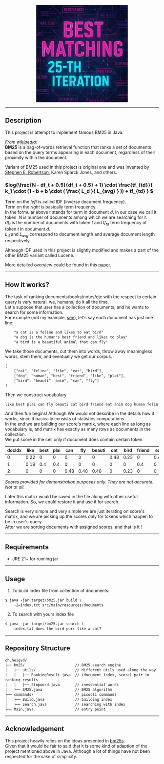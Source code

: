 <div align="center">
  <img src="bm25_logo.jpg" alt="Best Matching 25-th iteration" width="300">
</div>

---

## Description

This project is attempt to implement famous BM25 in Java.     

_From [wikipedia](https://en.wikipedia.org/wiki/Okapi_BM25):_      
**BM25** is a bag-of-words retrieval function that ranks a set of documents based on the query terms appearing in each document, regardless of their proximity within the document.    

Variant of BM25 used in this project is original one and was invented by [Stephen E. Robertson](https://en.wikipedia.org/wiki/Stephen_Robertson_(computer_scientist)), Karen Spärck Jones, and others.

### $log(\frac{N - df_t + 0.5}{df_t + 0.5} + 1) \cdot \frac{tf_{td}}{ k_1 \cdot (1 - b + b \cdot ( \frac{ L_d }{ L_{avg} } )) + tf_{td} } $
Term on the _left_ is called IDF (inverse document frequency).    
Term on the _right_ is basically term frequency.    
In the formular above _t_ stands for term in document _d_, in our case we call it token. _N_ is number of documents among which we are searching for _t_.       
$df_t$ is the number of documents with token _t_ and $tf_{td}$ term frequency of token _t_ in document _d_.   
$L_d$ and $L_{avg}$ correspond to document length and average document length respectively.

Although IDF used in this project is slightly modified and makes a part of the other BM25 variant called Lucene.

More detailed overview could be found in this [paper](https://cs.uwaterloo.ca/~jimmylin/publications/Kamphuis_etal_ECIR2020_preprint.pdf).

---

## How it works?
The task of ranking documents/books/notes/etc with the respect to certain query is very natural, we, humans, do it all the time.       
Let's suppose that user has a collection of documents, and he wants to search for some information.      
For example (not my example, [see](https://stackoverflow.com/a/78680638)), let's say each document has just one line:
````
    "a cat is a feline and likes to eat bird"
    "a dog is the human's best friend and likes to play"
    "a bird is a beautiful animal that can fly"
````
We take those documents, cut them into words, throw away meaningless words, 
stem them, and eventually we get our corpus.
````
[
    ["cat", "feline", "like", "eat", "bird"],
    ["dog", "human", "best", "friend", "like", "plai"],
    ["bird", "beauti", anim", "can", "fly"]
]
````
Then we construct vocabulary
````
like best plai can fly beauti cat bird friend eat anim dog human felin
````
And then fun begins! Although We would not describe in the details how it works,
since it basically consists of statistics computations.    
In the end we are building our score's matrix, where each line as long as vocabulary is,
and matrix has exactly as many rows as documents in the collection.     
We put score in the cell only if document does contain certain token.     

| docIdx | like | best | plai | can  | fly  | beauti | cat  | bird | friend | eat  | anim | dog  | human | felin |
|--------|------|------|------|------|------|--------|------|------|--------|------|------|------|-------|-------|
| 0      | 0.22 | 0    | 0    | 0    | 0    | 0      | 0.48 | 0.23 | 0      | 0.48 | 0    | 0    | 0     | 0.48  |
| 1      | 0.19 | 0.4  | 0.4  | 0    | 0    | 0      | 0    | 0    | 0.4    | 0    | 0    | 0.4  | 0.4   | 0     |
| 2      | 0    | 0    | 0    | 0.48 | 0.48 | 0.48   | 0    | 0.23 | 0      | 0    | 0.48 | 0    | 0     | 0     |

_Scores provided for demonstration purposes only. They are not accurate. Not at all._

Later this matrix would be saved in the file along with other useful information.
So, we could restore it and use it for search.      

Search is very simple and very simple we are just iterating on score's matrix,
and we are picking up the scores only for tokens which happen to be in user's query.       
After we are sorting documents with assigned scores, and that is it !

---

## Requirements
- JRE 21+ for running jar

---

## Usage

1. To build index file from collection of documents:
````
$ java -jar target/bm25.jar build \
    -I=index.txt src/main/resources/documents
````

2. To search with yours index file
````
$ java -jar target/bm25.jar search \
    index.txt does the bird purr like a cat?
````

---

## Repository Structure

````
ch.heigvd/
├── bm25/                       // BM25 search engine
│   ├── utils/                  // different utils used along the way
│   │   ├── RankingResult.java  // (document index, score) pair in ranking results
│   │   ├── Stopword.java       // inessential words
│   ├── BM25.java               // BM25 algorithm
├── commands/                   // picocli commands
│   ├── Build.java              // building index
│   ├── Search.java             // searching with index
├── Main.java                   // entry point
````

---

## Acknowledgement
This project heavily relies on the ideas presented in [bm25s](https://github.com/xhluca/bm25s).     
Given that it would be fair to said that it is some kind of adaption of the project mentioned above in Java.
Although a lot of things have not been respected for the sake of simplicity.


